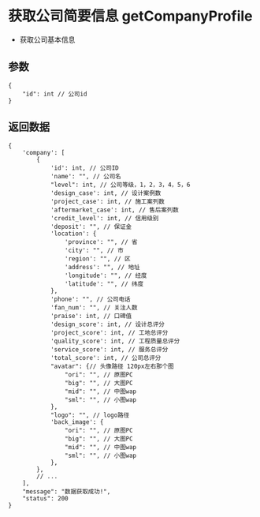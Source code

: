 # 获取公司简要信息 getCompanyProfile

- 获取公司基本信息

## 参数

    {
        "id": int // 公司id
    }

## 返回数据

    {
        'company': [
            {
                'id': int, // 公司ID
                'name': "", // 公司名
                "level": int, // 公司等级，1，2，3，4，5，6
                'design_case': int, // 设计案例数
                'project_case': int, // 施工案列数
                'aftermarket_case': int, // 售后案列数
                'credit_level': int, // 信用级别
                'deposit': "", // 保证金
                'location': {
                    'province': "", // 省
                    'city': "", // 市
                    'region': "", // 区
                    'address': "", // 地址
                    'longitude': "", // 经度
                    'latitude': "", // 纬度
                },
                'phone': "", // 公司电话
                'fan_num': "", // 关注人数
                'praise': int, // 口碑值
                'design_score': int, // 设计总评分
                'project_score': int, // 工地总评分
                'quality_score': int, // 工程质量总评分
                'service_score': int, // 服务总评分
                'total_score': int, // 公司总评分
                "avatar": {// 头像路径 120px左右那个图
                    "ori": "", // 原图PC
                    "big": "", // 大图PC
                    "mid": "", // 中图wap  
                    "sml": "", // 小图wap     
                },
                "logo": "", // logo路径 
                'back_image': {
                    "ori": "", // 原图PC
                    "big": "", // 大图PC
                    "mid": "", // 中图wap  
                    "sml": "", // 小图wap     
                },
            },
            // ...
        ],
        "message": "数据获取成功!",
        "status": 200
    }